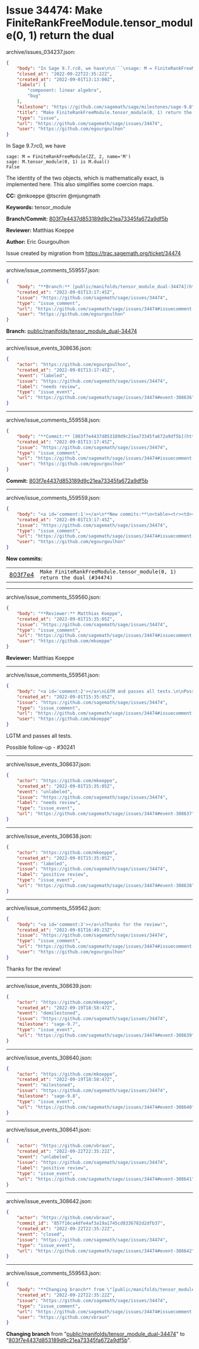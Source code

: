 # Issue 34474: Make FiniteRankFreeModule.tensor_module(0, 1) return the dual

archive/issues_034237.json:
```json
{
    "body": "In Sage 9.7.rc0, we have\n\n```\nsage: M = FiniteRankFreeModule(ZZ, 2, name='M')\nsage: M.tensor_module(0, 1) is M.dual()\nFalse\n```\nThe identity of the two objects, which is mathematically exact, is implemented here. This also simplifies some coercion maps. \n\n**CC:**  @mkoeppe @tscrim @mjungmath\n\n**Keywords:** tensor_module\n\n**Branch/Commit:** [803f7e4437d853189d9c21ea73345fa672a9df5b](https://github.com/sagemath/sagetrac-mirror/commit/803f7e4437d853189d9c21ea73345fa672a9df5b)\n\n**Reviewer:** Matthias Koeppe\n\n**Author:** Eric Gourgoulhon\n\nIssue created by migration from https://trac.sagemath.org/ticket/34474\n\n",
    "closed_at": "2022-09-22T22:35:22Z",
    "created_at": "2022-09-01T13:13:00Z",
    "labels": [
        "component: linear algebra",
        "bug"
    ],
    "milestone": "https://github.com/sagemath/sage/milestones/sage-9.8",
    "title": "Make FiniteRankFreeModule.tensor_module(0, 1) return the dual",
    "type": "issue",
    "url": "https://github.com/sagemath/sage/issues/34474",
    "user": "https://github.com/egourgoulhon"
}
```
In Sage 9.7.rc0, we have

```
sage: M = FiniteRankFreeModule(ZZ, 2, name='M')
sage: M.tensor_module(0, 1) is M.dual()
False
```
The identity of the two objects, which is mathematically exact, is implemented here. This also simplifies some coercion maps. 

**CC:**  @mkoeppe @tscrim @mjungmath

**Keywords:** tensor_module

**Branch/Commit:** [803f7e4437d853189d9c21ea73345fa672a9df5b](https://github.com/sagemath/sagetrac-mirror/commit/803f7e4437d853189d9c21ea73345fa672a9df5b)

**Reviewer:** Matthias Koeppe

**Author:** Eric Gourgoulhon

Issue created by migration from https://trac.sagemath.org/ticket/34474





---

archive/issue_comments_559557.json:
```json
{
    "body": "**Branch:** [public/manifolds/tensor_module_dual-34474](https://github.com/sagemath/sagetrac-mirror/tree/public/manifolds/tensor_module_dual-34474)",
    "created_at": "2022-09-01T13:17:45Z",
    "issue": "https://github.com/sagemath/sage/issues/34474",
    "type": "issue_comment",
    "url": "https://github.com/sagemath/sage/issues/34474#issuecomment-559557",
    "user": "https://github.com/egourgoulhon"
}
```

**Branch:** [public/manifolds/tensor_module_dual-34474](https://github.com/sagemath/sagetrac-mirror/tree/public/manifolds/tensor_module_dual-34474)



---

archive/issue_events_308636.json:
```json
{
    "actor": "https://github.com/egourgoulhon",
    "created_at": "2022-09-01T13:17:45Z",
    "event": "labeled",
    "issue": "https://github.com/sagemath/sage/issues/34474",
    "label": "needs review",
    "type": "issue_event",
    "url": "https://github.com/sagemath/sage/issues/34474#event-308636"
}
```



---

archive/issue_comments_559558.json:
```json
{
    "body": "**Commit:** [803f7e4437d853189d9c21ea73345fa672a9df5b](https://github.com/sagemath/sagetrac-mirror/commit/803f7e4437d853189d9c21ea73345fa672a9df5b)",
    "created_at": "2022-09-01T13:17:45Z",
    "issue": "https://github.com/sagemath/sage/issues/34474",
    "type": "issue_comment",
    "url": "https://github.com/sagemath/sage/issues/34474#issuecomment-559558",
    "user": "https://github.com/egourgoulhon"
}
```

**Commit:** [803f7e4437d853189d9c21ea73345fa672a9df5b](https://github.com/sagemath/sagetrac-mirror/commit/803f7e4437d853189d9c21ea73345fa672a9df5b)



---

archive/issue_comments_559559.json:
```json
{
    "body": "<a id='comment:1'></a>\n**New commits:**\n<table><tr><td><a href=\"https://github.com/sagemath/sagetrac-mirror/commit/803f7e4437d853189d9c21ea73345fa672a9df5b\">803f7e4</a></td><td><code>Make FiniteRankFreeModule.tensor_module(0, 1) return the dual (#34474)</code></td></tr></table>\n",
    "created_at": "2022-09-01T13:17:45Z",
    "issue": "https://github.com/sagemath/sage/issues/34474",
    "type": "issue_comment",
    "url": "https://github.com/sagemath/sage/issues/34474#issuecomment-559559",
    "user": "https://github.com/egourgoulhon"
}
```

<a id='comment:1'></a>
**New commits:**
<table><tr><td><a href="https://github.com/sagemath/sagetrac-mirror/commit/803f7e4437d853189d9c21ea73345fa672a9df5b">803f7e4</a></td><td><code>Make FiniteRankFreeModule.tensor_module(0, 1) return the dual (#34474)</code></td></tr></table>




---

archive/issue_comments_559560.json:
```json
{
    "body": "**Reviewer:** Matthias Koeppe",
    "created_at": "2022-09-01T15:35:05Z",
    "issue": "https://github.com/sagemath/sage/issues/34474",
    "type": "issue_comment",
    "url": "https://github.com/sagemath/sage/issues/34474#issuecomment-559560",
    "user": "https://github.com/mkoeppe"
}
```

**Reviewer:** Matthias Koeppe



---

archive/issue_comments_559561.json:
```json
{
    "body": "<a id='comment:2'></a>\nLGTM and passes all tests.\n\nPossible follow-up - #30241",
    "created_at": "2022-09-01T15:35:05Z",
    "issue": "https://github.com/sagemath/sage/issues/34474",
    "type": "issue_comment",
    "url": "https://github.com/sagemath/sage/issues/34474#issuecomment-559561",
    "user": "https://github.com/mkoeppe"
}
```

<a id='comment:2'></a>
LGTM and passes all tests.

Possible follow-up - #30241



---

archive/issue_events_308637.json:
```json
{
    "actor": "https://github.com/mkoeppe",
    "created_at": "2022-09-01T15:35:05Z",
    "event": "unlabeled",
    "issue": "https://github.com/sagemath/sage/issues/34474",
    "label": "needs review",
    "type": "issue_event",
    "url": "https://github.com/sagemath/sage/issues/34474#event-308637"
}
```



---

archive/issue_events_308638.json:
```json
{
    "actor": "https://github.com/mkoeppe",
    "created_at": "2022-09-01T15:35:05Z",
    "event": "labeled",
    "issue": "https://github.com/sagemath/sage/issues/34474",
    "label": "positive review",
    "type": "issue_event",
    "url": "https://github.com/sagemath/sage/issues/34474#event-308638"
}
```



---

archive/issue_comments_559562.json:
```json
{
    "body": "<a id='comment:3'></a>\nThanks for the review!",
    "created_at": "2022-09-01T16:49:23Z",
    "issue": "https://github.com/sagemath/sage/issues/34474",
    "type": "issue_comment",
    "url": "https://github.com/sagemath/sage/issues/34474#issuecomment-559562",
    "user": "https://github.com/egourgoulhon"
}
```

<a id='comment:3'></a>
Thanks for the review!



---

archive/issue_events_308639.json:
```json
{
    "actor": "https://github.com/mkoeppe",
    "created_at": "2022-09-19T18:58:47Z",
    "event": "demilestoned",
    "issue": "https://github.com/sagemath/sage/issues/34474",
    "milestone": "sage-9.7",
    "type": "issue_event",
    "url": "https://github.com/sagemath/sage/issues/34474#event-308639"
}
```



---

archive/issue_events_308640.json:
```json
{
    "actor": "https://github.com/mkoeppe",
    "created_at": "2022-09-19T18:58:47Z",
    "event": "milestoned",
    "issue": "https://github.com/sagemath/sage/issues/34474",
    "milestone": "sage-9.8",
    "type": "issue_event",
    "url": "https://github.com/sagemath/sage/issues/34474#event-308640"
}
```



---

archive/issue_events_308641.json:
```json
{
    "actor": "https://github.com/vbraun",
    "created_at": "2022-09-22T22:35:22Z",
    "event": "unlabeled",
    "issue": "https://github.com/sagemath/sage/issues/34474",
    "label": "positive review",
    "type": "issue_event",
    "url": "https://github.com/sagemath/sage/issues/34474#event-308641"
}
```



---

archive/issue_events_308642.json:
```json
{
    "actor": "https://github.com/vbraun",
    "commit_id": "857f16ca4dfe4af3a19a1745cd8336782d2dfb37",
    "created_at": "2022-09-22T22:35:22Z",
    "event": "closed",
    "issue": "https://github.com/sagemath/sage/issues/34474",
    "type": "issue_event",
    "url": "https://github.com/sagemath/sage/issues/34474#event-308642"
}
```



---

archive/issue_comments_559563.json:
```json
{
    "body": "**Changing branch** from \"[public/manifolds/tensor_module_dual-34474](https://github.com/sagemath/sagetrac-mirror/tree/public/manifolds/tensor_module_dual-34474)\" to \"[803f7e4437d853189d9c21ea73345fa672a9df5b](https://github.com/sagemath/sagetrac-mirror/commit/803f7e4437d853189d9c21ea73345fa672a9df5b)\".",
    "created_at": "2022-09-22T22:35:22Z",
    "issue": "https://github.com/sagemath/sage/issues/34474",
    "type": "issue_comment",
    "url": "https://github.com/sagemath/sage/issues/34474#issuecomment-559563",
    "user": "https://github.com/vbraun"
}
```

**Changing branch** from "[public/manifolds/tensor_module_dual-34474](https://github.com/sagemath/sagetrac-mirror/tree/public/manifolds/tensor_module_dual-34474)" to "[803f7e4437d853189d9c21ea73345fa672a9df5b](https://github.com/sagemath/sagetrac-mirror/commit/803f7e4437d853189d9c21ea73345fa672a9df5b)".
